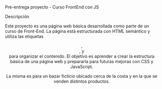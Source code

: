 Pre-entrega proyecto - Curso FrontEnd con JS

Descripción

Este proyecto es una página web básica desarrollada como parte de un curso de Front-End. La página está estructurada con HTML semántico y utiliza las etiquetas <header>, <main>, y <footer> para organizar el contenido. El objetivo es aprender a crear la estructura básica de una página web y prepararla para futuras mejoras con CSS y JavaScript.

La misma es para un bazar ficticio ubicado cerca de la costa y en la que se venden distintos productos.
